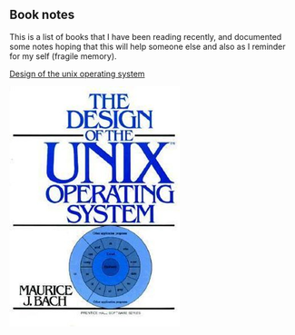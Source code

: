 ## Book notes

This is a list of books that I have been reading recently, and documented some notes hoping that this will help someone else and also as I reminder
for my self (fragile memory).

[Design of the unix operating system](design_of_the_unix_operating_system/README.md)

![design of the unix operating system by Maurice Bach](/assets/design-of-the-unix-operating-system.jpg)

